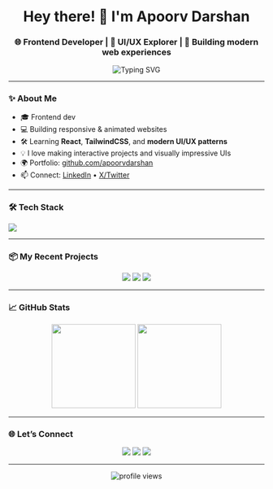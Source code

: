 <h1 align="center">Hey there! 👋 I'm Apoorv Darshan</h1>
<h3 align="center">🌐 Frontend Developer | 🎨 UI/UX Explorer | 🚀 Building modern web experiences</h3>

<p align="center">
  <img src="https://readme-typing-svg.demolab.com?font=Fira+Code&pause=1000&color=32CD32&width=435&lines=Crafting+clean+UIs+with+HTML+%2F+CSS+%2F+JS;React+learner+%7C+Frontend+focused;Pixel+perfect+design+meets+code!" alt="Typing SVG" />
</p>


---

### ✨ About Me

- 🎓 Frontend dev 
- 💻 Building responsive & animated websites  
- 🛠️ Learning **React**, **TailwindCSS**, and **modern UI/UX patterns**  
- 💡 I love making interactive projects and visually impressive UIs  
- 🌍 Portfolio: [github.com/apoorvdarshan](https://github.com/apoorvdarshan)  
- 📫 Connect: [LinkedIn](https://www.linkedin.com/in/apoorvdarshan) • [X/Twitter](https://x.com/apoorvdarshan)  

---

### 🛠 Tech Stack

<p align="left">
  <img src="https://skillicons.dev/icons?i=html,css,js,react,redux,bootstrap,tailwind,vscode,git,github" />
</p>

---

### 📦 My Recent Projects

<p align="center">
  <img src="https://github-readme-stats.vercel.app/api/pin/?username=apoorvdarshan&repo=redbull" />
  <img src="https://github-readme-stats.vercel.app/api/pin/?username=apoorvdarshan&repo=spotify" />
  <img src="https://github-readme-stats.vercel.app/api/pin/?username=apoorvdarshan&repo=simonsays" />
</p>


---

### 📈 GitHub Stats

<p align="center">
  <img src="https://github-readme-stats.vercel.app/api?username=apoorvdarshan&show_icons=true&theme=radical" height="165"/>
  <img src="https://github-readme-streak-stats.herokuapp.com/?user=apoorvdarshan&theme=radical" height="165"/>
</p>

---

### 🌐 Let’s Connect

<p align="center">
  <a href="https://x.com/apoorvdarshan"><img src="https://img.shields.io/badge/X-000000?style=for-the-badge&logo=twitter&logoColor=white" /></a>
  <a href="https://www.linkedin.com/in/apoorvdarshan"><img src="https://img.shields.io/badge/LinkedIn-0077B5?style=for-the-badge&logo=linkedin&logoColor=white" /></a>
  <a href="mailto:apoorvdarshan@gmail.com"><img src="https://img.shields.io/badge/Gmail-D14836?style=for-the-badge&logo=gmail&logoColor=white" /></a>
</p>

---

<p align="center">
  <img src="https://komarev.com/ghpvc/?username=apoorvdarshan&label=Profile%20views&color=0e75b6&style=flat" alt="profile views" />
</p>
